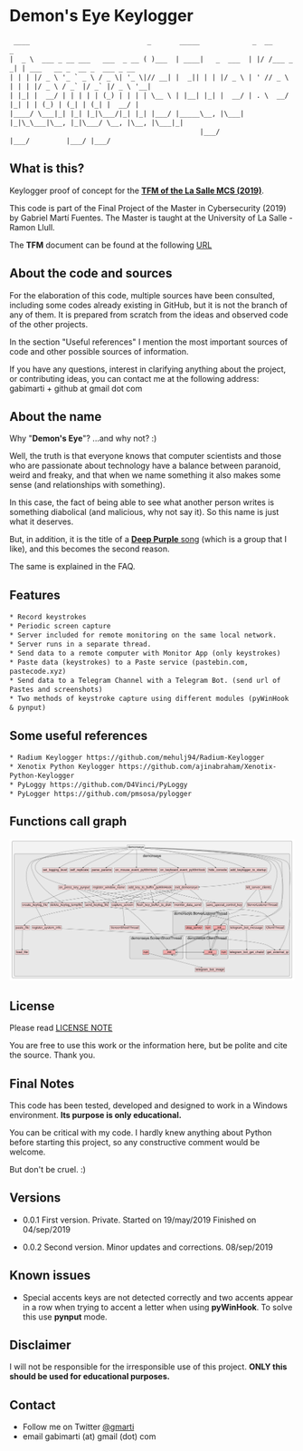 # Demon's Eye Keylogger

     ____                             _       _____             _  __          _                             
    |  _ \  ___ _ __ ___   ___  _ __ ( )___  | ____|   _  ___  | |/ /___ _   _| | ___   __ _  __ _  ___ _ __ 
    | | | |/ _ \ '_ ` _ \ / _ \| '_ \|// __| |  _|| | | |/ _ \ | ' // _ \ | | | |/ _ \ / _` |/ _` |/ _ \ '__|
    | |_| |  __/ | | | | | (_) | | | | \__ \ | |__| |_| |  __/ | . \  __/ |_| | | (_) | (_| | (_| |  __/ |   
    |____/ \___|_| |_| |_|\___/|_| |_| |___/ |_____\__, |\___| |_|\_\___|\__, |_|\___/ \__, |\__, |\___|_|   
                                                   |___/                 |___/         |___/ |___/           


## What is this?
Keylogger proof of concept for the [**TFM of the La Salle MCS (2019)**](https://www.salleurl.edu/es/estudios/master-en-ciberseguridad).

This code is part of the Final Project of the Master in Cybersecurity (2019) by Gabriel Martí Fuentes. The Master is taught at the University of La Salle - Ramon Llull.

The **TFM** document can be found at the following [URL](https://github.com/gabimarti/TFM-Analisis-Keyloggers-Ingenieria-Inversa)

## About the code and sources
For the elaboration of this code, multiple sources have been consulted, including some codes already existing in GitHub, but it is not the branch of any of them. It is prepared from scratch from the ideas and observed code of the other projects.

In the section "Useful references" I mention the most important sources of code and other possible sources of information.

If you have any questions, interest in clarifying anything about the project, or contributing ideas, you can contact me at the following address: gabimarti + github at gmail dot com


## About the name
Why "**Demon's Eye**"? ...and why not? :)

Well, the truth is that everyone knows that computer scientists and those who are passionate about technology have a balance between paranoid, weird and freaky, and that when we name something it also makes some sense (and relationships with something).

In this case, the fact of being able to see what another person writes is something diabolical (and malicious, why not say it). So this name is just what it deserves. 

But, in addition, it is the title of a [**Deep Purple** song](https://www.youtube.com/watch?v=ZwdVcMrYUrA) (which is a group that I like), and this becomes the second reason.

The same is explained in the FAQ.


## Features     
    * Record keystrokes 
    * Periodic screen capture
    * Server included for remote monitoring on the same local network.
    * Server runs in a separate thread.
    * Send data to a remote computer with Monitor App (only keystrokes) 
    * Paste data (keystrokes) to a Paste service (pastebin.com, pastecode.xyz)
    * Send data to a Telegram Channel with a Telegram Bot. (send url of Pastes and screenshots)
    * Two methods of keystroke capture using different modules (pyWinHook & pynput)
                 

## Some useful references
    * Radium Keylogger https://github.com/mehulj94/Radium-Keylogger
    * Xenotix Python Keylogger https://github.com/ajinabraham/Xenotix-Python-Keylogger
    * PyLoggy https://github.com/D4Vinci/PyLoggy
    * PyLogger https://github.com/pmsosa/pylogger


## Functions call graph

![demonseye functions call graph](demonseye.svg "Functions call graph") 


## License
Please read [LICENSE NOTE](https://github.com/gabimarti/Demons-eye-keylogger/blob/master/LICENSE)

You are free to use this work or the information here, but be polite and cite the source. Thank you.

    
## Final Notes
This code has been tested, developed and designed to work in a Windows environment.
**Its purpose is only educational.**

You can be critical with my code.
I hardly knew anything about Python before starting this project, so any constructive comment would be welcome.

But don't be cruel. :)

    
## Versions 
-   0.0.1 First version. Private. 
    Started on 19/may/2019
    Finished on 04/sep/2019

-   0.0.2 Second version. Minor updates and corrections. 08/sep/2019


## Known issues 

-   Special accents keys are not detected correctly and two accents appear in a row when 
    trying to accent a letter when using **pyWinHook**. To solve this use **pynput** mode.


## Disclaimer

I will not be responsible for the irresponsible use of this project. 
**ONLY this should be used for educational purposes.**
     
     
## Contact
- Follow me on Twitter [@gmarti](https://twitter.com/gmarti)
- email gabimarti (at) gmail (dot) com
 
        
    
           

